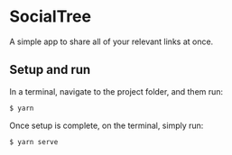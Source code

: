 # **SocialTree**

A simple app to share all of your relevant links at once.

## Setup and run
In a terminal, navigate to the project folder, and them run:
```bash
$ yarn
```
Once setup is complete, on the terminal, simply run:
```bash
$ yarn serve
```
